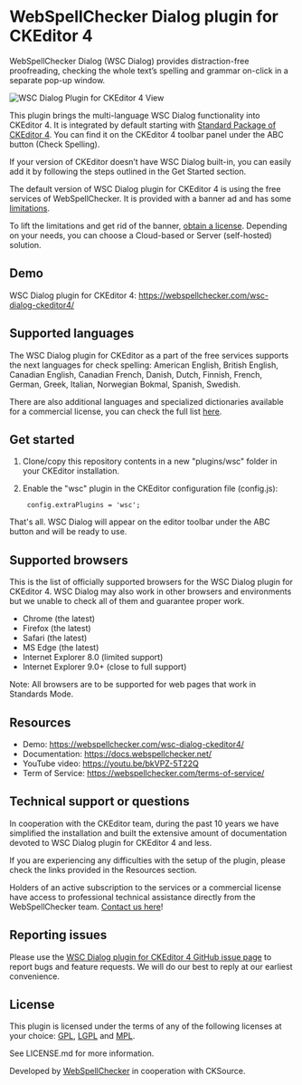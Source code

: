 WebSpellChecker Dialog plugin for CKEditor 4
===============================

WebSpellChecker Dialog (WSC Dialog) provides distraction-free proofreading, checking the whole text’s spelling and grammar on-click in a separate pop-up window.

![WSC Dialog Plugin for CKEditor 4 View](https://webspellchecker.com/app/images/wsc_dialog_plugin_for_ckeditor4.png)

This plugin brings the multi-language WSC Dialog functionality into CKEditor 4. It is integrated by default starting with [Standard Package of CKEditor 4](https://ckeditor.com/ckeditor-4/download/). You can find it on the CKEditor 4 toolbar panel under the ABC button (Check Spelling).

If your version of CKEditor doesn’t have WSC Dialog built-in, you can easily add it by following the steps outlined in the Get Started section.

The default version of WSC Dialog plugin for CKEditor 4 is using the free services of WebSpellChecker. It is provided with a banner ad and has some [limitations](https://docs.webspellchecker.net/display/WebSpellCheckerCloud/Free+and+Paid+WebSpellChecker+Cloud+Services+Comparison+for+CKEditor).

To lift the limitations and get rid of the banner, [obtain a license](https://webspellchecker.com/wsc-dialog-ckeditor4/#pricing). Depending on your needs, you can choose a Cloud-based or Server (self-hosted) solution.

Demo
------------
WSC Dialog plugin for CKEditor 4: https://webspellchecker.com/wsc-dialog-ckeditor4/

Supported languages
------------

The WSC Dialog plugin for CKEditor as a part of the free services supports the next languages for check spelling: American English, British English, Canadian English, Canadian French, Danish, Dutch, Finnish, French, German, Greek, Italian, Norwegian Bokmal, Spanish, Swedish.

There are also additional languages and specialized dictionaries available for a commercial license, you can check the full list [here](https://webspellchecker.com/additional-dictionaries/).

Get started
------------

1. Clone/copy this repository contents in a new "plugins/wsc" folder in your CKEditor installation.
2. Enable the "wsc" plugin in the CKEditor configuration file (config.js):

		config.extraPlugins = 'wsc';

That's all. WSC Dialog will appear on the editor toolbar under the ABC button and will be ready to use.

Supported browsers
-------

This is the list of officially supported browsers for the WSC Dialog plugin for CKEditor 4. WSC Dialog may also work in other browsers and environments but we unable to check all of them and guarantee proper work.

* Chrome (the latest)
* Firefox (the latest)
* Safari (the latest)
* MS Edge (the latest)
* Internet Explorer 8.0 (limited support)
* Internet Explorer 9.0+ (close to full support)

Note: All browsers are to be supported for web pages that work in Standards Mode.

Resources
-------

* Demo: https://webspellchecker.com/wsc-dialog-ckeditor4/
* Documentation: https://docs.webspellchecker.net/
* YouTube video: https://youtu.be/bkVPZ-5T22Q
* Term of Service: https://webspellchecker.com/terms-of-service/

Technical support or questions
-------

In cooperation with the CKEditor team, during the past 10 years we have simplified the installation and built the extensive amount of documentation devoted to WSC Dialog plugin for CKEditor 4 and less.

If you are experiencing any difficulties with the setup of the plugin, please check the links provided in the Resources section.

Holders of an active subscription to the services or a commercial license have access to professional technical assistance directly from the WebSpellChecker team. [Contact us here](https://webspellchecker.com/contact-us/)!

Reporting issues
-------

Please use the [WSC Dialog plugin for CKEditor 4 GitHub issue page](https://github.com/WebSpellChecker/ckeditor-plugin-wsc/issues) to report bugs and feature requests. We will do our best to reply at our earliest convenience.

License
-------

This plugin is licensed under the terms of any of the following licenses at your choice: [GPL](http://www.gnu.org/licenses/gpl.html), [LGPL](http://www.gnu.org/licenses/lgpl.html) and [MPL](http://www.mozilla.org/MPL/MPL-1.1.html).

See LICENSE.md for more information.

Developed by [WebSpellChecker](https://webspellchecker.com/) in cooperation with CKSource.
